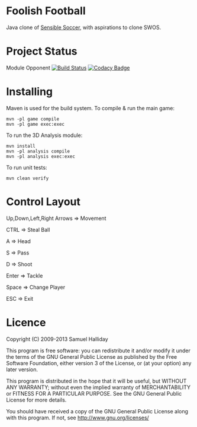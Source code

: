 Foolish Football
================

Java clone of [Sensible Soccer](https://en.wikipedia.org/wiki/Sensible_Soccer), with aspirations to clone SWOS.

Project Status
================

Module Opponent [![Build Status](https://travis-ci.org/BIL481-2016-Fall-05/FoolishFootballRevamp.svg?branch=Module_Opponent)](https://travis-ci.org/BIL481-2016-Fall-05/FoolishFootballRevamp) [![Codacy Badge](https://api.codacy.com/project/badge/Grade/89d61947f97445a989012b17514fc9f5)](https://www.codacy.com/app/dyanikoglu/FoolishFootballRevamp?utm_source=github.com&amp;utm_medium=referral&amp;utm_content=BIL481-2016-Fall-05/FoolishFootballRevamp&amp;utm_campaign=Badge_Grade)

Installing
==========

Maven is used for the build system. To compile & run the main game:

```
mvn -pl game compile
mvn -pl game exec:exec
```

To run the 3D Analysis module:

```
mvn install
mvn -pl analysis compile
mvn -pl analysis exec:exec
```

To run unit tests:

```
mvn clean verify
```

Control Layout
==========
Up,Down,Left,Right Arrows => Movement

CTRL => Steal Ball

A => Head

S => Pass

D => Shoot

Enter => Tackle

Space => Change Player

ESC => Exit

Licence
=======

Copyright (C) 2009-2013 Samuel Halliday

This program is free software: you can redistribute it and/or modify
it under the terms of the GNU General Public License as published by
the Free Software Foundation, either version 3 of the License, or
(at your option) any later version.

This program is distributed in the hope that it will be useful,
but WITHOUT ANY WARRANTY; without even the implied warranty of
MERCHANTABILITY or FITNESS FOR A PARTICULAR PURPOSE. See the
GNU General Public License for more details.

You should have received a copy of the GNU General Public License
along with this program. If not, see http://www.gnu.org/licenses/